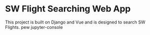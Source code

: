 # SW Flight Searching Web App
This project is built on Django and Vue and is designed to search SW Flights.
pew jupyter-console 
